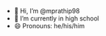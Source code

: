 - 👋 Hi, I’m @mprathip98
- 🌱 I’m currently in high school
- 😄 Pronouns: he/his/him

<!---
mprathip98/mprathip98 is a ✨ special ✨ repository because its `README.md` (this file) appears on your GitHub profile.
You can click the Preview link to take a look at your changes.
--->
